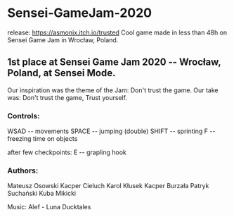 # Sensei-GameJam-2020
release: https://asmonix.itch.io/trusted
Cool game made in less than 48h on Sensei Game Jam in Wrocław, Poland.

## 1st place at Sensei Game Jam 2020 -- Wrocław, Poland, at Sensei Mode.
Our inspiration was the theme of the Jam: Don't trust the game.
Our take was: Don't trust the game, Trust yourself.

### Controls:
WSAD -- movements
SPACE -- jumping (double)
SHIFT -- sprinting
F -- freezing time on objects

after few checkpoints:
E -- grapling hook

### Authors:
Mateusz Osowski
Kacper Cieluch
Karol Kłusek
Kacper Burzała
Patryk Suchański
Kuba Mikicki

Music:
Alef - Luna
Ducktales
